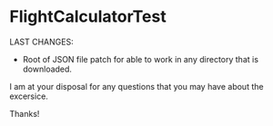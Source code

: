 # FlightCalculatorTest

LAST CHANGES:
- Root of JSON file patch for able to work in  any directory that is downloaded.

I am at your disposal for any questions that you may have about the excersice.
 
Thanks!
